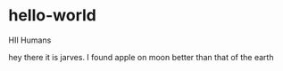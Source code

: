 # hello-world

HII Humans

hey there it is jarves.
I found apple on moon better than that of the earth
